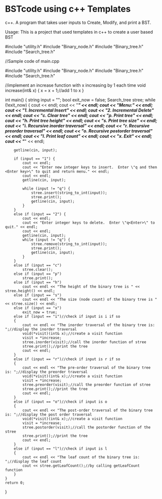 # BSTcode using c++ Templates
c++. A program that takes user inputs to Create, Modify, and print a BST.

Usage:
This is a project that used templates in c++ to create a user based BST


#include "utility.h"
#include "Binary_node.h"
#include "Binary_tree.h"
#include "Search_tree.h"




//Sample code of main.cpp


#include "utility.h"
#include "Binary_node.h"
#include "Binary_tree.h"
#include "Search_tree.h"

//implement an increase function with x increasing by 1 each time
void increase(int& x)
{
	x = x + 1;//add 1 to x
}

int main() {
	string input = "";
	bool exit_now = false;
	Search_tree<int> stree;
	while (!exit_now) {
		cout << endl;
		cout << "***********************" << endl;
		cout << "Menu:" << endl;
		cout << "1. Incremental Insert" << endl;
		cout << "2. Incremental Delete" << endl;
		cout << "c. Clear tree" << endl;
		cout << "p. Print tree" << endl;
		cout << "h. Print tree height" << endl;
		cout << "s. Print tree size" << endl;
		cout << "i. Recursive inorder traversal" << endl;
		cout << "r. Recursive preorder traversal" << endl;
		cout << "o. Recursive postorder traversal" << endl;
		cout << "l. Print leaf count" << endl;
		cout << "x. Exit" << endl;
		cout << "***********************" << endl;

		getline(cin, input);

		if (input == "1") {
			cout << endl;
			cout << "Enter new integer keys to insert.  Enter \"q and then <Enter key>\" to quit and return menu." << endl;
			cout << endl;
			getline(cin, input);

			while (input != "q") {
				stree.insert(string_to_int(input));
				stree.print();
				getline(cin, input);
			}
		}
		else if (input == "2") {
			cout << endl;
			cout << "Enter integer keys to delete.  Enter \"q<Enter>\" to quit." << endl;
			cout << endl;
			getline(cin, input);
			while (input != "q") {
				stree.remove(string_to_int(input));
				stree.print();
				getline(cin, input);
			}
		}
		else if (input == "c")
			stree.clear();
		else if (input == "p")
			stree.print();
		else if (input == "h")
			cout << endl << "The height of the binary tree is " << stree.height() << endl;
		else if (input == "s")
			cout << endl << "The size (node count) of the binary tree is " << stree.size() << endl;
		else if (input == "x")
			exit_now = true;
		else if (input == "i")//check if input is i if so
		{
			cout << endl << "The inorder traversal of the binary tree is: ";//display the inorder traversal 
			void(*visit)(int& x);//create a visit function
			visit = *increase;
			stree.inorder(visit);//call the inorder function of stree
			stree.print();//print the tree
			cout << endl;
		}
		else if (input == "r")//check if input is r if so
		{
			cout << endl << "The pre-order traversal of the binary tree is: ";//display the preorder traversal
			void(*visit)(int& x);//create a visit function
			visit = *increase;
			stree.preorder(visit);//call the preorder function of stree
			stree.print();//print the tree
			cout << endl;
		}
		else if (input == "o")//check if input is o
		{
			cout << endl << "The post-order traversal of the binary tree is: ";//display the post order traversal
			void(*visit)(int& x);//create a visit function
			visit = *increase;
			stree.postorder(visit);//call the postorder function of the stree
			stree.print();//print the tree
			cout << endl;
		}
		else if (input == "l")//check if input is l
		{
			cout << endl << "The leaf count of the binary tree is: ";//display the leaf count
			cout << stree.getLeafCount();//by calling getLeafCount function
		}
	}
	return 0;
}
